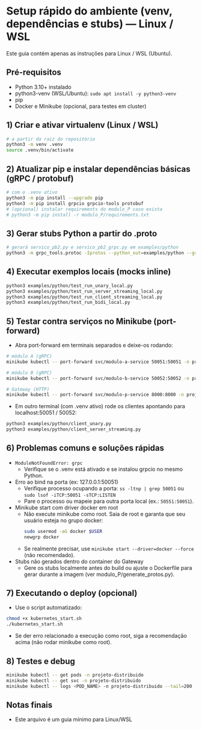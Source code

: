 # Setup rápido do ambiente (venv, dependências e stubs) — Linux / WSL

Este guia contém apenas as instruções para Linux / WSL (Ubuntu).

## Pré-requisitos
- Python 3.10+ instalado
- python3-venv (WSL/Ubuntu): `sudo apt install -y python3-venv`
- pip
- Docker e Minikube (opcional, para testes em cluster)

## 1) Criar e ativar virtualenv (Linux / WSL)
```bash
# a partir da raiz do repositório
python3 -m venv .venv
source .venv/bin/activate
```

## 2) Atualizar pip e instalar dependências básicas (gRPC / protobuf)
```bash
# com o .venv ativo
python3 -m pip install --upgrade pip
python3 -m pip install grpcio grpcio-tools protobuf
# (opcional) instalar requirements do modulo_P caso exista
# python3 -m pip install -r modulo_P/requirements.txt
```

## 3) Gerar stubs Python a partir do .proto
```bash
# gerará servico_pb2.py e servico_pb2_grpc.py em examples/python
python3 -m grpc_tools.protoc -Iprotos --python_out=examples/python --grpc_python_out=examples/python protos/servico.proto
```

## 4) Executar exemplos locais (mocks inline)
```bash
python3 examples/python/test_run_unary_local.py
python3 examples/python/test_run_server_streaming_local.py
python3 examples/python/test_run_client_streaming_local.py
python3 examples/python/test_run_bidi_local.py
```

## 5) Testar contra serviços no Minikube (port-forward)
- Abra port-forward em terminais separados e deixe-os rodando:
```bash
# módulo A (gRPC)
minikube kubectl -- port-forward svc/modulo-a-service 50051:50051 -n projeto-distribuido

# módulo B (gRPC)
minikube kubectl -- port-forward svc/modulo-b-service 50052:50052 -n projeto-distribuido

# Gateway (HTTP)
minikube kubectl -- port-forward svc/modulo-p-service 8000:8000 -n projeto-distribuido
```

- Em outro terminal (com .venv ativo) rode os clientes apontando para localhost:50051 / 50052:
```bash
python3 examples/python/client_unary.py
python3 examples/python/client_server_streaming.py
```

## 6) Problemas comuns e soluções rápidas
- `ModuleNotFoundError: grpc`
  - Verifique se o .venv está ativado e se instalou grpcio no mesmo Python.
- Erro ao bind na porta (ex: 127.0.0.1:50051)
  - Verifique processo ocupando a porta: `ss -ltnp | grep 50051` ou `sudo lsof -iTCP:50051 -sTCP:LISTEN`
  - Pare o processo ou mapeie para outra porta local (ex.: `50551:50051`).
- Minikube start com driver docker em root
  - Não execute minikube como root. Saia de root e garanta que seu usuário esteja no grupo docker:
    ```bash
    sudo usermod -aG docker $USER
    newgrp docker
    ```
  - Se realmente precisar, use `minikube start --driver=docker --force` (não recomendado).
- Stubs não gerados dentro do container do Gateway
  - Gere os stubs localmente antes do build ou ajuste o Dockerfile para gerar durante a imagem (ver modulo_P/generate_protos.py).

## 7) Executando o deploy (opcional)
- Use o script automatizado:
```bash
chmod +x kubernetes_start.sh
./kubernetes_start.sh
```
- Se der erro relacionado a execução como root, siga a recomendação acima (não rodar minikube como root).

## 8) Testes e debug
```bash
minikube kubectl -- get pods -n projeto-distribuido
minikube kubectl -- get svc -n projeto-distribuido
minikube kubectl -- logs <POD_NAME> -n projeto-distribuido --tail=200
```

## Notas finais

- Este arquivo é um guia mínimo para Linux/WSL
